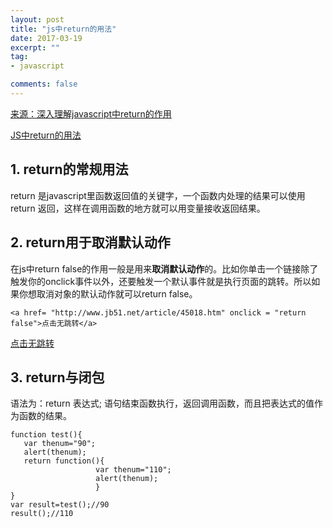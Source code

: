 ```yaml
---
layout: post
title: "js中return的用法"
date: 2017-03-19
excerpt: ""
tag:
- javascript

comments: false
---
```


[来源：深入理解javascript中return的作用](http://www.jb51.net/article/45018.htm)

[JS中return的用法](http://blog.csdn.net/technologyboy/article/details/13998561)

## 1. return的常规用法
return 是javascript里函数返回值的关键字，一个函数内处理的结果可以使用return 返回，这样在调用函数的地方就可以用变量接收返回结果。


## 2. return用于取消默认动作

在js中return false的作用一般是用来**取消默认动作**的。比如你单击一个链接除了触发你的onclick事件以外，还要触发一个默认事件就是执行页面的跳转。所以如果你想取消对象的默认动作就可以return false。


	<a href= "http://www.jb51.net/article/45018.htm" onclick = "return false">点击无跳转</a>

<a href= "http://www.jb51.net/article/45018.htm" onclick = "return false">点击无跳转</a>
## 3. return与闭包

语法为：return 表达式; 语句结束函数执行，返回调用函数，而且把表达式的值作为函数的结果。

	function test(){
	   var thenum="90";
	   alert(thenum);
	   return function(){                
	                   var thenum="110";
	                   alert(thenum);
	                   }
	}
	var result=test();//90
	result();//110



